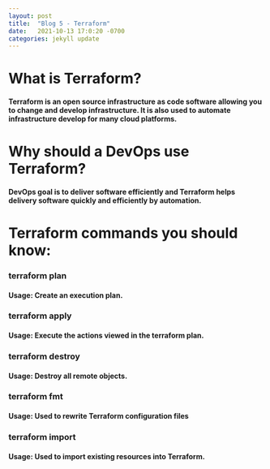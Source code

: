 ```yaml
---
layout: post
title:  "Blog 5 - Terraform"
date:   2021-10-13 17:0:20 -0700
categories: jekyll update
---
```


# **What is Terraform?**
#### Terraform is an open source infrastructure as code software allowing you to change and develop infrastructure. It is also used to automate infrastructure develop for many cloud platforms.

# **Why should a DevOps use Terraform?**
#### DevOps goal is to deliver software efficiently and Terraform helps delivery software quickly and efficiently by automation.

# **Terraform commands you should know:**
### **terraform plan**
#### Usage: Create an execution plan.

### **terraform apply**
#### Usage: Execute the actions viewed in the terraform plan.

### **terraform destroy**
#### Usage: Destroy all remote objects.

### **terraform fmt**
#### Usage: Used to rewrite Terraform configuration files

### **terraform import**
#### Usage: Used to import existing resources into Terraform.